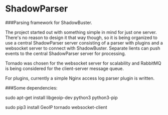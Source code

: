 ShadowParser
============

###Parsing framework for ShadowBuster.

The project started out with something simple in mind for just one server. 
There's no reason to design it that way though, so it is being organized 
to use a central ShadowParser server consisting of a parser with plugins
and a websocket server to connect with ShadowBuster. Separate lients can 
push events to the central ShadowParser server for processing.

Tornado was chosen for the websocket server for scalability and RabbitMQ
is being considered for the client-server message queue.

For plugins, currently a simple Nginx access log parser plugin is written.

###Some dependencies:

sudo apt-get install libgeoip-dev python3 python3-pip

sudo pip3 install GeoIP tornado websocket-client